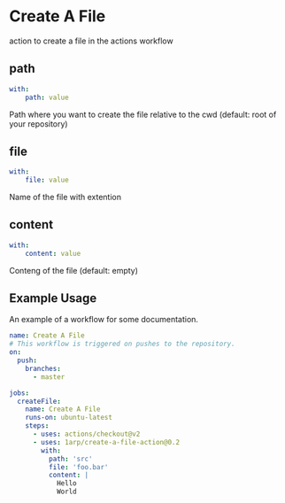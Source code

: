 # Create A File
action to create a file in the actions workflow
## path
```yaml
with:
    path: value
```
Path where you want to create the file relative to the cwd (default: root of your repository)
## file
```yaml
with:
    file: value
```
Name of the file with extention
## content
```yaml
with:
    content: value
```
Conteng of the file (default: empty)

## Example Usage

An example of a workflow for some documentation.

````yml
name: Create A File
# This workflow is triggered on pushes to the repository.
on:
  push:
    branches:
      - master

jobs:
  createFile:
    name: Create A File
    runs-on: ubuntu-latest
    steps:
      - uses: actions/checkout@v2
      - uses: 1arp/create-a-file-action@0.2
        with:
          path: 'src'
          file: 'foo.bar'
          content: |
            Hello
            World
````
